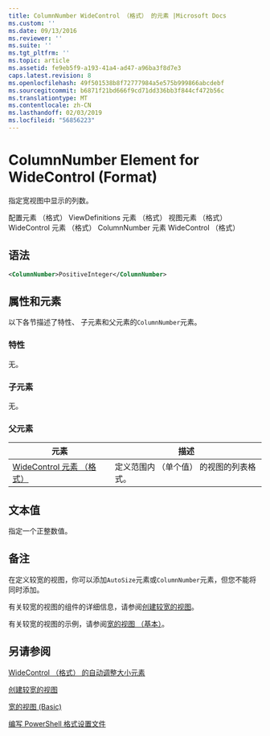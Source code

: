 ```yaml
---
title: ColumnNumber WideControl （格式） 的元素 |Microsoft Docs
ms.custom: ''
ms.date: 09/13/2016
ms.reviewer: ''
ms.suite: ''
ms.tgt_pltfrm: ''
ms.topic: article
ms.assetid: fe9eb5f9-a193-41a4-ad47-a96ba3f8d7e3
caps.latest.revision: 8
ms.openlocfilehash: 49f501538b8f72777984a5e575b999866abcdebf
ms.sourcegitcommit: b6871f21bd666f9cd71dd336bb3f844cf472b56c
ms.translationtype: MT
ms.contentlocale: zh-CN
ms.lasthandoff: 02/03/2019
ms.locfileid: "56856223"
---
```

# <a name="columnnumber-element-for-widecontrol-format"></a>ColumnNumber Element for WideControl (Format)

指定宽视图中显示的列数。

配置元素 （格式） ViewDefinitions 元素 （格式） 视图元素 （格式） WideControl 元素 （格式） ColumnNumber 元素 WideControl （格式）

## <a name="syntax"></a>语法

```xml
<ColumnNumber>PositiveInteger</ColumnNumber>
```

## <a name="attributes-and-elements"></a>属性和元素

以下各节描述了特性、 子元素和父元素的`ColumnNumber`元素。

### <a name="attributes"></a>特性

无。

### <a name="child-elements"></a>子元素

无。

### <a name="parent-elements"></a>父元素

|元素|描述|
|-------------|-----------------|
|[WideControl 元素 （格式）](./widecontrol-element-format.md)|定义范围内 （单个值） 的视图的列表格式。|

## <a name="text-value"></a>文本值

指定一个正整数值。

## <a name="remarks"></a>备注

在定义较宽的视图，你可以添加`AutoSize`元素或`ColumnNumber`元素，但您不能将同时添加。

有关较宽的视图的组件的详细信息，请参阅[创建较宽的视图](./creating-a-wide-view.md)。

有关较宽的视图的示例，请参阅[宽的视图 （基本）](./wide-view-basic.md)。

## <a name="see-also"></a>另请参阅

[WideControl （格式） 的自动调整大小元素](./autosize-element-for-widecontrol-format.md)

[创建较宽的视图](./creating-a-wide-view.md)

[宽的视图 (Basic)](./wide-view-basic.md)

[编写 PowerShell 格式设置文件](./writing-a-powershell-formatting-file.md)
